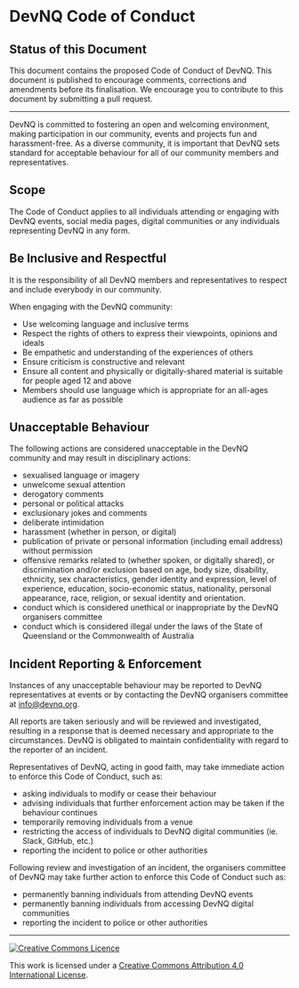# DevNQ Code of Conduct

## Status of this Document

This document contains the proposed Code of Conduct of DevNQ. This document is
published to encourage comments, corrections and amendments before its
finalisation. We encourage you to contribute to this document by submitting a
pull request.

----

DevNQ is committed to fostering an open and welcoming environment, making
participation in our community, events and projects fun and harassment-free.
As a diverse community, it is important that DevNQ sets standard for
acceptable behaviour for all of our community members and representatives.

## Scope

The Code of Conduct applies to all individuals attending or engaging with
DevNQ events, social media pages, digital communities or any individuals
representing DevNQ in any form.

## Be Inclusive and Respectful

It is the responsibility of all DevNQ members and representatives to respect
and include everybody in our community.

When engaging with the DevNQ community:

* Use welcoming language and inclusive terms
* Respect the rights of others to express their viewpoints, opinions
  and ideals
* Be empathetic and understanding of the experiences of others
* Ensure criticism is constructive and relevant
* Ensure all content and physically or digitally-shared material is
  suitable for people aged 12 and above
* Members should use language which is appropriate for an all-ages
  audience as far as possible

## Unacceptable Behaviour

The following actions are considered unacceptable in the DevNQ community and
may result in disciplinary actions:

* sexualised language or imagery
* unwelcome sexual attention
* derogatory comments
* personal or political attacks
* exclusionary jokes and comments
* deliberate intimidation
* harassment (whether in person, or digital)
* publication of private or personal information (including email
  address) without permission
* offensive remarks related to (whether spoken, or digitally shared),
  or discrimination and/or exclusion based on age, body size, disability,
  ethnicity, sex characteristics, gender identity and expression, level of
  experience, education, socio-economic status, nationality, personal
  appearance, race, religion, or sexual identity and orientation.
* conduct which is considered unethical or inappropriate by the DevNQ
  organisers committee
* conduct which is considered illegal under the laws of the State of
  Queensland or the Commonwealth of Australia

## Incident Reporting & Enforcement

Instances of any unacceptable behaviour may be reported to DevNQ
representatives at events or by contacting the DevNQ organisers committee at
<info@devnq.org>.

All reports are taken seriously and will be reviewed and investigated,
resulting in a response that is deemed necessary and appropriate to the
circumstances.  DevNQ is obligated to maintain confidentiality with regard to
the reporter of an incident.

Representatives of DevNQ, acting in good faith, may take immediate action to
enforce this Code of Conduct, such as:

* asking individuals to modify or cease their behaviour
* advising individuals that further enforcement action may be taken
  if the behaviour continues
* temporarily removing individuals from a venue
* restricting the access of individuals to DevNQ digital communities
  (ie. Slack, GitHub, etc.)
* reporting the incident to police or other authorities

Following review and investigation of an incident, the organisers committee of
DevNQ may take further action to enforce this Code of Conduct such as:

* permanently banning individuals from attending DevNQ events
* permanently banning individuals from accessing DevNQ digital communities
* reporting the incident to police or other authorities

----

[![Creative Commons Licence](https://i.creativecommons.org/l/by/4.0/80x15.png)](http://creativecommons.org/licenses/by/4.0/)

This work is licensed under a [Creative Commons Attribution 4.0 International License](http://creativecommons.org/licenses/by/4.0/).
